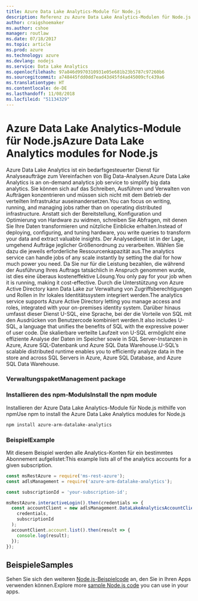 ```yaml
---
title: Azure Data Lake Analytics-Module für Node.js
description: Referenz zu Azure Data Lake Analytics-Modulen für Node.js
author: craigshoemaker
ms.author: cshoe
manager: routlaw
ms.date: 07/18/2017
ms.topic: article
ms.prod: azure
ms.technology: azure
ms.devlang: nodejs
ms.service: Data Lake Analytics
ms.openlocfilehash: 97a846d9970310931e05e681b23b5787c97260b6
ms.sourcegitcommit: a748445fdd0dd7ead43d45fd4ad45009cfc439a6
ms.translationtype: HT
ms.contentlocale: de-DE
ms.lasthandoff: 11/08/2018
ms.locfileid: "51134329"
---
```

# <a name="azure-data-lake-analytics-modules-for-nodejs"></a><span data-ttu-id="ef822-103">Azure Data Lake Analytics-Module für Node.js</span><span class="sxs-lookup"><span data-stu-id="ef822-103">Azure Data Lake Analytics modules for Node.js</span></span>

<span data-ttu-id="ef822-104">Azure Data Lake Analytics ist ein bedarfsgesteuerter Dienst für Analyseaufträge zum Vereinfachen von Big Data-Analysen.</span><span class="sxs-lookup"><span data-stu-id="ef822-104">Azure Data Lake Analytics is an on-demand analytics job service to simplify big data analytics.</span></span> <span data-ttu-id="ef822-105">Sie können sich auf das Schreiben, Ausführen und Verwalten von Aufträgen konzentrieren und müssen sich nicht mit dem Betrieb der verteilten Infrastruktur auseinandersetzen.</span><span class="sxs-lookup"><span data-stu-id="ef822-105">You can focus on writing, running, and managing jobs rather than on operating distributed infrastructure.</span></span> <span data-ttu-id="ef822-106">Anstatt sich der Bereitstellung, Konfiguration und Optimierung von Hardware zu widmen, schreiben Sie Abfragen, mit denen Sie Ihre Daten transformieren und nützliche Einblicke erhalten.</span><span class="sxs-lookup"><span data-stu-id="ef822-106">Instead of deploying, configuring, and tuning hardware, you write queries to transform your data and extract valuable insights.</span></span> <span data-ttu-id="ef822-107">Der Analysedienst ist in der Lage, umgehend Aufträge jeglicher Größenordnung zu verarbeiten. Wählen Sie dazu die jeweils erforderliche Ressourcenkapazität aus.</span><span class="sxs-lookup"><span data-stu-id="ef822-107">The analytics service can handle jobs of any scale instantly by setting the dial for how much power you need.</span></span> <span data-ttu-id="ef822-108">Da Sie nur für die Leistung bezahlen, die während der Ausführung Ihres Auftrags tatsächlich in Anspruch genommen wurde, ist dies eine überaus kosteneffektive Lösung.</span><span class="sxs-lookup"><span data-stu-id="ef822-108">You only pay for your job when it is running, making it cost-effective.</span></span> <span data-ttu-id="ef822-109">Durch die Unterstützung von Azure Active Directory kann Data Lake zur Verwaltung von Zugriffsberechtigungen und Rollen in Ihr lokales Identitätssystem integriert werden.</span><span class="sxs-lookup"><span data-stu-id="ef822-109">The analytics service supports Azure Active Directory letting you manage access and roles, integrated with your on-premises identity system.</span></span> <span data-ttu-id="ef822-110">Darüber hinaus umfasst dieser Dienst U-SQL, eine Sprache, bei der die Vorteile von SQL mit den Ausdrücken von Benutzercode kombiniert werden.</span><span class="sxs-lookup"><span data-stu-id="ef822-110">It also includes U-SQL, a language that unifies the benefits of SQL with the expressive power of user code.</span></span> <span data-ttu-id="ef822-111">Die skalierbare verteilte Laufzeit von U-SQL ermöglicht eine effiziente Analyse der Daten im Speicher sowie in SQL Server-Instanzen in Azure, Azure SQL-Datenbank und Azure SQL Data Warehouse.</span><span class="sxs-lookup"><span data-stu-id="ef822-111">U-SQL’s scalable distributed runtime enables you to efficiently analyze data in the store and across SQL Servers in Azure, Azure SQL Database, and Azure SQL Data Warehouse.</span></span>

### <a name="management-package"></a><span data-ttu-id="ef822-112">Verwaltungspaket</span><span class="sxs-lookup"><span data-stu-id="ef822-112">Management package</span></span>

### <a name="install-the-npm-module"></a><span data-ttu-id="ef822-113">Installieren des npm-Moduls</span><span class="sxs-lookup"><span data-stu-id="ef822-113">Install the npm module</span></span>

<span data-ttu-id="ef822-114">Installieren der Azure Data Lake Analytics-Module für Node.js mithilfe von npm</span><span class="sxs-lookup"><span data-stu-id="ef822-114">Use npm to install the Azure Data Lake Analytics modules for Node.js</span></span>

```bash
npm install azure-arm-datalake-analytics
```

### <a name="example"></a><span data-ttu-id="ef822-115">Beispiel</span><span class="sxs-lookup"><span data-stu-id="ef822-115">Example</span></span>

<span data-ttu-id="ef822-116">Mit diesem Beispiel werden alle Analytics-Konten für ein bestimmtes Abonnement aufgelistet:</span><span class="sxs-lookup"><span data-stu-id="ef822-116">This example lists all of the analytics accounts for a given subscription.</span></span>

```javascript
const msRestAzure = require('ms-rest-azure');
const adlsManagement = require('azure-arm-datalake-analytics');

const subscriptionId = 'your-subscription-id';

msRestAzure.interactiveLogin().then(credentials => {
  const accountClient = new adlsManagement.DataLakeAnalyticsAccountClient(
    credentials,
    subscriptionId
  );
  accountClient.account.list().then(result => {
    console.log(result);
  });
});
```

## <a name="samples"></a><span data-ttu-id="ef822-117">Beispiele</span><span class="sxs-lookup"><span data-stu-id="ef822-117">Samples</span></span>

<span data-ttu-id="ef822-118">Sehen Sie sich den weiteren [Node.js-Beispielcode](https://azure.microsoft.com/resources/samples/?platform=nodejs) an, den Sie in Ihren Apps verwenden können.</span><span class="sxs-lookup"><span data-stu-id="ef822-118">Explore more [sample Node.js code](https://azure.microsoft.com/resources/samples/?platform=nodejs) you can use in your apps.</span></span>
